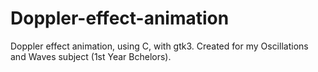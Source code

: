 # Doppler-effect-animation
Doppler effect animation, using C, with gtk3. Created for my Oscillations and Waves subject (1st Year Bchelors).
